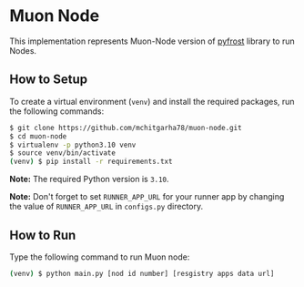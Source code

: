 # Muon Node

This implementation represents Muon-Node version of [pyfrost](https://github.com/SAYaghoubnejad/pyfrost) library to run Nodes.

## How to Setup

To create a virtual environment (`venv`) and install the required packages, run the following commands:

```bash
$ git clone https://github.com/mchitgarha78/muon-node.git 
$ cd muon-node
$ virtualenv -p python3.10 venv
$ source venv/bin/activate
(venv) $ pip install -r requirements.txt
```

**Note:** The required Python version is `3.10`.

**Note:** Don't forget to set `RUNNER_APP_URL` for your runner app by changing the value of `RUNNER_APP_URL` in `configs.py` directory.


## How to Run

Type the following command to run Muon node:

```bash
(venv) $ python main.py [nod id number] [resgistry apps data url]
```



